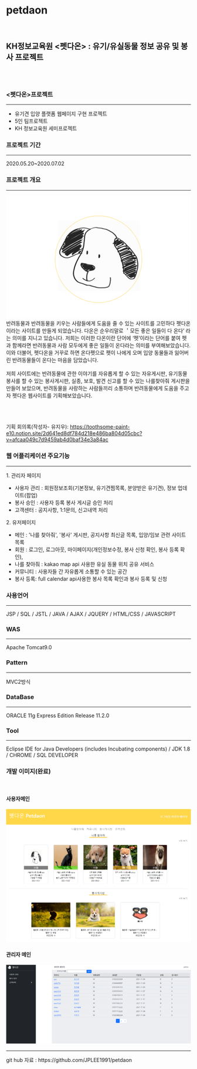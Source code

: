 # petdaon

<br>

<h2> KH정보교육원 <펫다온> : 유기/유실동물 정보 공유 및 봉사 프로젝트 </h2>

<br>
<br>

### <펫다온>프로젝트
<hr>
<ul>
  <li>유기견 입양 플랫폼 웹페이지 구현 프로젝트</li>
  <li>5인 팀프로젝트</li>
  <li>KH 정보교육원 세미프로젝트</li>
</ul> 
 
### 프로젝트 기간
<hr>
2020.05.20~2020.07.02

### 프로젝트 개요
<hr>
<img src="./WebContent/images/findMe_list_sample.png">
 반려동물과 반려동물을 키우는 사람들에게 도움을 줄 수 있는 사이트를 고민하다 펫다온이라는 사이트를 만들게 되었습니다. 다온은 순우리말로 ＇모든 좋은 일들이 다 온다’ 라는 의미를 지니고 있습니다.  저희는 이러한 다온이란 단어에 ‘펫’이라는 단어를 붙여 펫과 함께라면 반려동물과 사람 모두에게 좋은 일들이 온다라는 의미를 부여해보았습니다. 이와 더불어, 펫다온을 거꾸로 하면 온다펫으로 펫이 나에게 오며 입양 동물들과 잃어버린 반려동물들이 온다는 마음을 담았습니다. 
<br>
<br>
 저희 사이트에는 반려동물에 관한 이야기를 자유롭게 할 수 있는 자유게시판, 유기동물 봉사를 할 수 있는 봉사게시판, 실종, 보호, 발견 신고를 할 수 있는 나를찾아줘 게시판을 만들어 보았으며, 반려동물을 사랑하는 사람들끼리 소통하며 반려동물에게 도움을 주고자 펫다온 웹사이트를 기획해보았습니다.

<br><br><br>
기획 회의록(작성자- 유지우): https://toothsome-paint-e10.notion.site/2d641ed8df784d218e486ba804d05cbc?v=afcaa049c7d9459ab4d0baf34e3a84ac
  
### 웹 어플리케이션 주요기능
<hr>
1. 관리자 페이지<br>
<ul>
    <li>사용자 관리 : 회원정보조회(기본정보, 유기견찜목록, 분양받은 유기견), 정보 업데이트(팝업)</li>
    <li>봉사 승인 : 사용자 등록 봉사 게시글 승인 처리</li>
    <li>고객센터 : 공지사항, 1:1문의, 신고내역 처리</li>
</ul>
2. 유저페이지<br>
<ul>
     <li>메인 : '나를 찾아줘', '봉사' 게시판, 공지사항 최신글 목록, 입양/임보 관련 사이트 목록</li>
     <li>회원 : 로그인, 로그아웃, 마이페이지(개인정보수정, 봉사 신청 확인, 봉사 등록 확인),</li>
     <li>나를 찾아줘 : kakao map api 사용한 유실 동물 위치 공유 서비스</li>
     <li>커뮤니티 : 사용자들 간 자유롭게 소통할 수 있는 공간</li>
     <li>봉사 등록: full calendar api사용한 봉사 목록 확인과 봉사 등록 및 신청</li>
</ul>

### 사용언어
<hr>
JSP / SQL / JSTL / JAVA / AJAX / JQUERY / HTML/CSS / JAVASCRIPT

### WAS
<hr>
Apache Tomcat9.0

### Pattern
<hr>
MVC2방식

### DataBase
<hr>
ORACLE 11g Express Edition Release 11.2.0

### Tool
<hr>
Eclipse IDE for Java Developers (includes Incubating components)
/ JDK 1.8 / CHROME / SQL DEVELOPER


### 개발 이미지(완료)
<br>

 <h4>사용자메인</h4>
<img src="./WebContent/images/mainPage.png">
 <h4>관리자 메인</h4>
<img src="./WebContent/images/adminPage.png">

<hr>
git hub 자료 : https://github.com/JPLEE1991/petdaon
